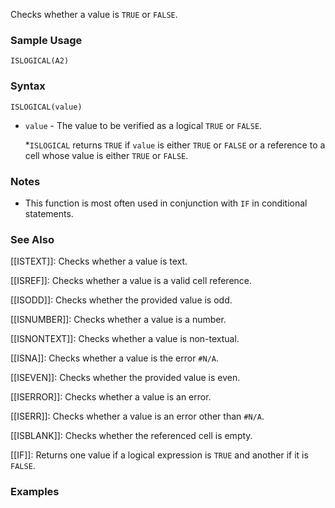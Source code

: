 Checks whether a value is `TRUE` or `FALSE`.

### Sample Usage

`ISLOGICAL(A2)`

### Syntax

`ISLOGICAL(value)`

* `value` - The value to be verified as a logical `TRUE` or `FALSE`.

  \*`ISLOGICAL` returns `TRUE` if `value` is either `TRUE` or `FALSE` or a reference to a cell whose value is either `TRUE` or `FALSE`.

### Notes

* This function is most often used in conjunction with `IF` in conditional statements.

### See Also

[[ISTEXT]]: Checks whether a value is text.

[[ISREF]]: Checks whether a value is a valid cell reference.

[[ISODD]]: Checks whether the provided value is odd.

[[ISNUMBER]]: Checks whether a value is a number.

[[ISNONTEXT]]: Checks whether a value is non-textual.

[[ISNA]]: Checks whether a value is the error `#N/A`.

[[ISEVEN]]: Checks whether the provided value is even.

[[ISERROR]]: Checks whether a value is an error.

[[ISERR]]: Checks whether a value is an error other than `#N/A`.

[[ISBLANK]]: Checks whether the referenced cell is empty.

[[IF]]: Returns one value if a logical expression is `TRUE` and another if it is `FALSE`.

### Examples